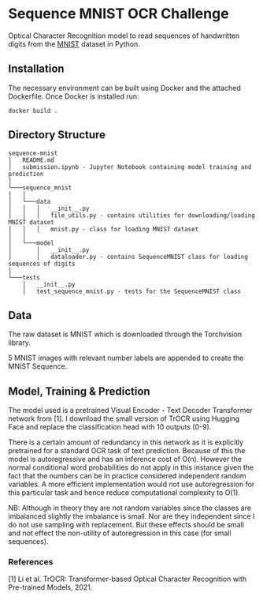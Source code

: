 # Sequence MNIST OCR Challenge

Optical Character Recognition model to read sequences of handwritten digits from the [MNIST](http://yann.lecun.com/exdb/mnist/) dataset in Python.

## Installation

The necessary environment can be built using Docker and the attached Dockerfile. Once Docker is installed run:

```
docker build .
```

## Directory Structure


```
sequence-mnist
│   README.md
│   submission.ipynb - Jupyter Notebook containing model training and prediction   
│
└───sequence_mnist
│   │
│   └───data
│   │   │   __init__.py
│   │   │   file_utils.py - contains utilities for downloading/loading MNIST dataset
│   │   │   mnist.py - class for loading MNIST dataset
│   │
│   └───model
│       │   __init__.py
│       │   dataloader.py - contains SequenceMNIST class for loading sequences of digits
│
└───tests
    │   __init__.py
    │   test_sequence_mnist.py - tests for the SequenceMNIST class

```

## Data

The raw dataset is MNIST which is downloaded through the Torchvision library. 

5 MNIST images with relevant number labels are appended to create the MNIST Sequence.


## Model, Training & Prediction

The model used is a pretrained Visual Encoder - Text Decoder Transformer network from [1]. I download the small version of TrOCR using Hugging Face and replace the classification head with 10 outputs (0-9).

There is a certain amount of redundancy in this network as it is explicitly pretrained for a standard OCR task of text prediction. Because of this the model is autoregressive and has an inference cost of O(n). However the normal conditional word probabilities do not apply in this instance given the fact that the numbers can be in practice considered independent random variables. A more efficient implementation would not use autoregression for this particular task and hence reduce computational complexity to O(1).

NB: Although in theory they are not random variables since the classes are imbalanced slightly the imbalance is small. Nor are they independent since I do not use sampling with replacement. But these effects should be small and not effect the non-utility of autoregression in this case (for small sequences).



### References

[1] Li et al. TrOCR: Transformer-based Optical Character Recognition with Pre-trained Models, 2021.